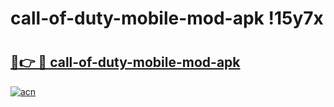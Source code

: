 # call-of-duty-mobile-mod-apk !15y7x

# <h2><a href="https://lr1608.esa.edu.pl?title=call-of-duty-mobile-mod-apk&ref=15y7x">🔗👉 🔴 call-of-duty-mobile-mod-apk</a></h2>

[![acn](https://github.com/user-attachments/assets/0f9c940e-d8b0-45ae-aac7-cd30a18b3e1c)](https://lr1608.esa.edu.pl?title=call-of-duty-mobile-mod-apk&ref=15y7x)

